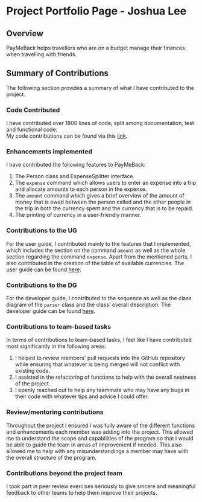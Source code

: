 # Project Portfolio Page - Joshua Lee

## Overview
PayMeBack helps travellers who are on a budget manage their finances when travelling with friends. 

## Summary of Contributions
The following section provides a summary of what I have contributed to the project.

### Code Contributed
I have contributed over 1800 lines of code, split among documentation, test and functional code. <br />
My code contributions can be found via this 
[link](https://nus-cs2113-ay2122s1.github.io/tp-dashboard/#breakdown=true&search=joshualeeky). 

### Enhancements implemented
I have contributed the following features to PayMeBack:
1. The Person class and ExpenseSplitter interface.
2. The `expense` command which allows users to enter an expense into a trip and allocate amounts to each person in the
expense. 
4. The `amount` command which gives a brief overview of the amount of money that is owed between the person called and 
the other people in the trip in both the currency spent and the currency that is to be repaid.
5. The printing of currency in a user-friendly manner.

### Contributions to the UG
For the user guide, I contributed mainly to the features that I implemented, which includes the section on the command 
`amount` as well as the whole section regarding the command `expense`. Apart from the mentioned parts, I also
contributed in the creation of the table of available currencies. The user guide can be found 
[here](https://ay2122s1-cs2113t-t12-2.github.io/tp/UserGuide.html).

### Contributions to the DG
For the developer guide, I contributed to the sequence as well as the class diagram of the `parser` class and the class' 
overall description. The developer guide can be found 
[here](https://ay2122s1-cs2113t-t12-2.github.io/tp/DeveloperGuide.html).

### Contributions to team-based tasks
In terms of contributions to team-based tasks, I feel like I have contributed most significantly in the following areas:
1. I helped to review members' pull requests into the GitHub repository while ensuring that whatever is being merged
will not conflict with existing code.
2. I assisted in the refactoring of functions to help with the overall neatness of the project.
3. I openly reached out to help any teammate who may have any bugs in their code with whatever tips and advice
I could offer.


### Review/mentoring contributions
Throughout the project I ensured I was fully aware of the different functions and enhancements each member was adding 
into the project. This allowed me to understand the scope and capabilities of the program so that I would be able to
guide the team in areas of improvement if needed. This also allowed me to help with any misunderstandings a member may 
have with the overall structure of the program.

### Contributions beyond the project team
I took part in peer review exercises seriously to give sincere and meaningful feedback to other teams to help them 
improve their projects.